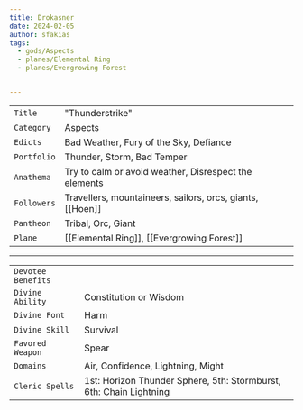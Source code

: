 ```yaml
---
title: Drokasner
date: 2024-02-05
author: sfakias
tags:
  - gods/Aspects
  - planes/Elemental Ring
  - planes/Evergrowing Forest


---
```

| | |
| --- | --- |
| `Title` | "Thunderstrike" |
| `Category` | Aspects |
| `Edicts` | Bad Weather, Fury of the Sky, Defiance |
| `Portfolio` | Thunder, Storm, Bad Temper |
| `Anathema` | Try to calm or avoid weather, Disrespect the elements |
| `Followers` | Travellers, mountaineers, sailors, orcs, giants, [[Hoen]] |
| `Pantheon` | Tribal, Orc, Giant |
| `Plane` | [[Elemental Ring]], [[Evergrowing Forest]] |

---
| | |
| --- | --- |
| `Devotee Benefits` |
| `Divine Ability` | Constitution or Wisdom |
| `Divine Font` | Harm |
| `Divine Skill` | Survival |
| `Favored Weapon` | Spear |
| `Domains` | Air, Confidence, Lightning, Might |
| `Cleric Spells` | 1st: Horizon Thunder Sphere, 5th: Stormburst, 6th: Chain Lightning |
